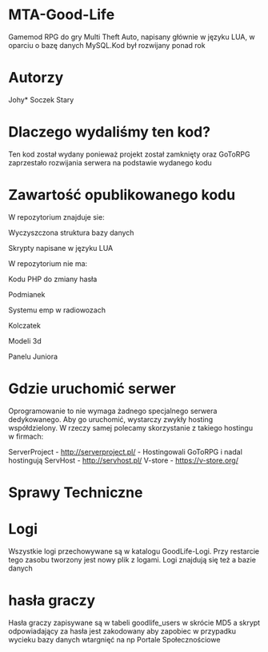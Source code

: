 # MTA-Good-Life
Gamemod RPG do gry Multi Theft Auto, napisany głównie w języku LUA, w oparciu o bazę danych MySQL.Kod był rozwijany ponad rok
# Autorzy

Johy*
Soczek
Stary
# Dlaczego wydaliśmy ten kod?

Ten kod został wydany ponieważ projekt został zamknięty oraz GoToRPG zaprzestało rozwijania serwera na podstawie wydanego kodu
# Zawartość opublikowanego kodu

W repozytorium znajduje sie:

Wyczyszczona struktura bazy danych

Skrypty napisane w języku LUA

W repozytorium nie ma:

Kodu PHP do zmiany hasła

Podmianek

Systemu emp w radiowozach

Kolczatek

Modeli 3d

Panelu Juniora

# Gdzie uruchomić serwer

Oprogramowanie to nie wymaga żadnego specjalnego serwera dedykowanego. Aby go uruchomić, wystarczy zwykły hosting współdzielony. W rzeczy samej polecamy skorzystanie z takiego hostingu w firmach:

ServerProject - http://serverproject.pl/ - Hostingowali GoToRPG i nadal hostingują
ServHost - http://servhost.pl/
V-store - https://v-store.org/

# Sprawy Techniczne

# Logi
Wszystkie logi przechowywane są w katalogu GoodLife-Logi. Przy restarcie tego zasobu tworzony jest nowy plik z logami. Logi znajdują się też a bazie danych

# hasła graczy
Hasła graczy zapisywane są w tabeli goodlife_users w skrócie MD5 a skrypt odpowiadający za hasła jest zakodowany aby zapobiec w przypadku wycieku bazy danych wtargnięć na np Portale Społecznościowe
